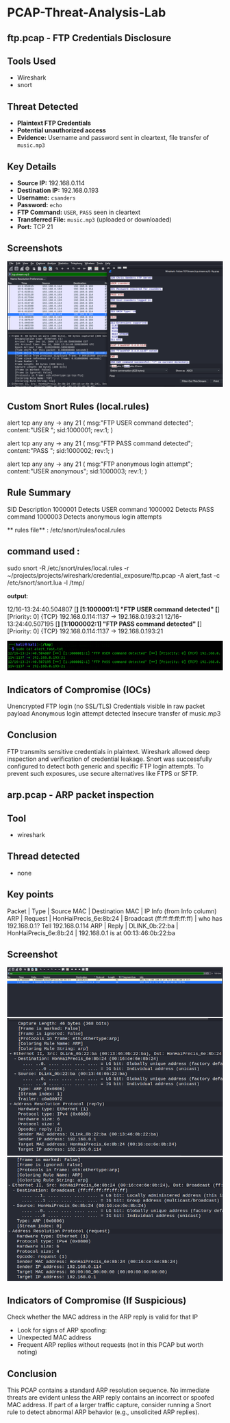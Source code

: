 # PCAP-Threat-Analysis-Lab

## ftp.pcap - FTP Credentials Disclosure

## Tools Used
- Wireshark
- snort

## Threat Detected
- **Plaintext FTP Credentials**
- **Potential unauthorized access**
- **Evidence:** Username and password sent in cleartext, file transfer of `music.mp3`

## Key Details
- **Source IP:** 192.168.0.114
- **Destination IP:** 192.168.0.193
- **Username:** `csanders`
- **Password:** `echo`
- **FTP Command:** `USER`, `PASS` seen in cleartext
- **Transferred File:** `music.mp3` (uploaded or downloaded)
- **Port:** TCP 21


## Screenshots

![FTP Credentials in Wireshark](https://github.com/king0fdarkness/PCAP-Threat-Analysis-Lab/blob/main/screenshots/ftp-credentials.png)

## Custom Snort Rules (local.rules)

alert tcp any any -> any 21 (
    msg:"FTP USER command detected";
    content:"USER ";
    sid:1000001;
    rev:1;
)

alert tcp any any -> any 21 (
    msg:"FTP PASS command detected";
    content:"PASS ";
    sid:1000002;
    rev:1;
)

alert tcp any any -> any 21 (
    msg:"FTP anonymous login attempt";
    content:"USER anonymous";
    sid:1000003;
    rev:1;
)

## Rule Summary
SID	Description
1000001	Detects USER command
1000002	Detects PASS command
1000003	Detects anonymous login attempts

** rules file** : /etc/snort/rules/local.rules

## command used :
sudo snort -R /etc/snort/rules/local.rules -r ~/projects/projects/wireshark/credential_exposure/ftp.pcap -A alert_fast -c /etc/snort/snort.lua -l /tmp/

**output**:

12/16-13:24:40.504807 [**] [1:1000001:1] "FTP USER command detected" [**] [Priority: 0] {TCP} 192.168.0.114:1137 -> 192.168.0.193:21
12/16-13:24:40.507195 [**] [1:1000002:1] "FTP PASS command detected" [**] [Priority: 0] {TCP} 192.168.0.114:1137 -> 192.168.0.193:21

![alert by snort](https://github.com/king0fdarkness/PCAP-Threat-Analysis-Lab/blob/main/screenshots/snort_alert.png)

## Indicators of Compromise (IOCs)
Unencrypted FTP login (no SSL/TLS)
Credentials visible in raw packet payload
Anonymous login attempt detected
Insecure transfer of music.mp3

## Conclusion
FTP transmits sensitive credentials in plaintext.
Wireshark allowed deep inspection and verification of credential leakage.
Snort was successfully configured to detect both generic and specific FTP login attempts.
To prevent such exposures, use secure alternatives like FTPS or SFTP.


## arp.pcap - ARP packet inspection

## Tool 
- wireshark

## Thread detected 
- none

## Key points 

Packet | Type	  | Source MAC	           | Destination MAC	            | IP Info (from Info column)
ARP    | Request  |	HonHaiPrecis_6e:8b:24  | Broadcast (ff:ff:ff:ff:ff:ff)	| who has 192.168.0.1? Tell 192.168.0.114
ARP    | Reply	  | DLINK_0b:22:ba	       | HonHaiPrecis_6e:8b:24	        | 192.168.0.1 is at 00:13:46:0b:22:ba

## Screenshot 

![arp screenshot](https://github.com/king0fdarkness/PCAP-Threat-Analysis-Lab/blob/main/screenshots/arp.png)
![apr](https://github.com/king0fdarkness/PCAP-Threat-Analysis-Lab/blob/main/screenshots/arp1.png)
![arp](https://github.com/king0fdarkness/PCAP-Threat-Analysis-Lab/blob/main/screenshots/arp2.png)

## Indicators of Compromise (If Suspicious)

 Check whether the MAC address in the ARP reply is valid for that IP

- Look for signs of ARP spoofing:
- Unexpected MAC address
- Frequent ARP replies without requests (not in this PCAP but worth noting)

## Conclusion 

This PCAP contains a standard ARP resolution sequence.
No immediate threats are evident unless the ARP reply contains an incorrect or spoofed MAC address. If part of a larger traffic capture, consider running
a Snort rule to detect abnormal ARP behavior (e.g., unsolicited ARP replies).

